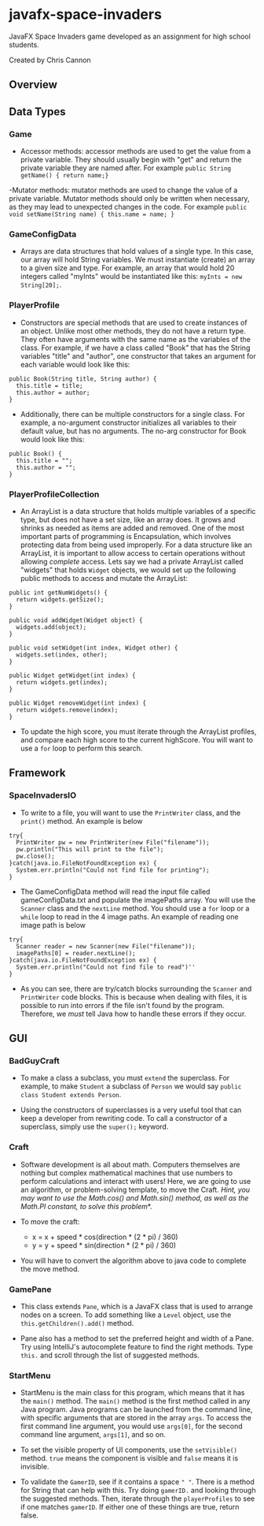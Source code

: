 # javafx-space-invaders
JavaFX Space Invaders game developed as an assignment for high school students.

Created by Chris Cannon

## Overview



## Data Types

### Game

- Accessor methods: accessor methods are used to get the value from a private variable. They should usually begin with "get" and return the private variable they are named after. For example `public String getName() { return name;}`

-Mutator methods: mutator methods are used to change the value of a private variable. Mutator methods should only be written when necessary, as they may lead to unexpected changes in the code. For example `public void setName(String name) { this.name = name; }`

### GameConfigData

- Arrays are data structures that hold values of a single type. In this case, our array will hold String variables. We must instantiate (create) an array to a given size and type. For example, an array that would hold 20 integers called "myInts" would be instantiated like this: `myInts = new String[20];`.

### PlayerProfile

- Constructors are special methods that are used to create instances of an object. Unlike most other methods, they do not have a return type. They often have arguments with the same name as the variables of the class. For example, if we have a class called "Book" that has the String variables "title" and "author", one constructor that takes an argument for each variable would look like this:

```
public Book(String title, String author) {
  this.title = title;
  this.author = author;
}
```

- Additionally, there can be multiple constructors for a single class. For example, a no-argument constructor initializes all variables to their default value, but has no arguments. The no-arg constructor for Book would look like this:

```
public Book() {
  this.title = "";
  this.author = "";
}
```

### PlayerProfileCollection

- An ArrayList is a data structure that holds multiple variables of a specific type, but does not have a set size, like an array does. It grows and shrinks as needed as items are added and removed. One of the most important parts of programming is Encapsulation, which involves protecting data from being used improperly. For a data structure like an ArrayList, it is important to allow access to certain operations without allowing _complete_ access. Lets say we had a private ArrayList called "widgets" that holds `Widget` objects, we would set up the following public methods to access and mutate the ArrayList:

```
public int getNumWidgets() {
  return widgets.getSize();
}

public void addWidget(Widget object) {
  widgets.add(object);
}

public void setWidget(int index, Widget other) {
  widgets.set(index, other);
}

public Widget getWidget(int index) {
  return widgets.get(index);
}

public Widget removeWidget(int index) {
  return widgets.remove(index);
}
```

- To update the high score, you must iterate through the ArrayList profiles, and compare each high score to the current highScore. You will want to use a `for` loop to perform this search.

## Framework

### SpaceInvadersIO

- To write to a file, you will want to use the `PrintWriter` class, and the `print()` method. An example is below

```
try{
  PrintWriter pw = new PrintWriter(new File("filename"));
  pw.println("This will print to the file");
  pw.close();
}catch(java.io.FileNotFoundException ex) {
  System.err.println("Could not find file for printing");
}
```

- The GameConfigData method will read the input file called gameConfigData.txt and populate the imagePaths array. You will use the `Scanner` class and the `nextLine` method. You should use a `for` loop or a `while` loop to read in the 4 image paths. An example of reading one image path is below

```
try{
  Scanner reader = new Scanner(new File("filename"));
  imagePaths[0] = reader.nextLine();
}catch(java.io.FileNotFoundException ex) {
  System.err.println("Could not find file to read")''
}
```

- As you can see, there are try/catch blocks surrounding the `Scanner` and `PrintWriter` code blocks. This is because when dealing with files, it is possible to run into errors if the file isn't found by the program. Therefore, we _must_ tell Java how to handle these errors if they occur.

## GUI

### BadGuyCraft

- To make a class a subclass, you must `extend` the superclass. For example, to make `Student` a subclass of `Person` we would say `public class Student extends Person`.

- Using the constructors of superclasses is a very useful tool that can keep a developer from rewriting code. To call a constructor of a superclass, simply use the `super();` keyword.

### Craft

- Software development is all about math. Computers themselves are nothing but complex mathematical machines that use numbers to perform calculations and interact with users! Here, we are going to use an algorithm, or problem-solving template, to move the Craft. *Hint, you may want to use the Math.cos() and Math.sin() method, as well as the Math.PI constant, to solve this problem**.

- To move the craft:
  - x = x + speed * cos(direction * (2 * pi) / 360)
  - y = y + speed * sin(direction * (2 * pi) / 360)

- You will have to convert the algorithm above to java code to complete the move method.

### GamePane

- This class extends `Pane`, which is a JavaFX class that is used to arrange nodes on a screen. To add something like a `Level` object, use the `this.getChildren().add()` method.

- Pane also has a method to set the preferred height and width of a Pane. Try using IntelliJ's autocomplete feature to find the right methods. Type `this.` and scroll through the list of suggested methods.

### StartMenu

- StartMenu is the main class for this program, which means that it has the `main()` method. The `main()` method is the first method called in any Java program. Java programs can be launched from the command line, with specific arguments that are stored in the array `args`. To access the first command line argument, you would use `args[0]`, for the second command line argument, `args[1]`, and so on.

- To set the visible property of UI components, use the `setVisible()` method. `true` means the component is visible and `false` means it is invisible.

- To validate the `GamerID`, see if it contains a space `" "`. There is a method for String that can help with this. Try doing `gamerID.` and looking through the suggested methods. Then, iterate through the `playerProfiles` to see if one matches `gamerID`. If either one of these things are true, return false.
